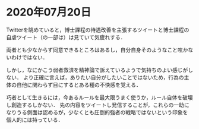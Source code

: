 # 2020年07月20日 


Twitterを眺めていると，博士課程の待遇改善を主張するツイートと博士課程の自虐ツイート（の一部は）は見ていて気疲れする．


両者とも少なからず同意できるところはあるし，自分自身そのようなこと呟かないわけではない．


しかし，なにかこう弱者救済を精神論で訴えているようで気持ちのよい感じがしない．
より正確に言えば，ありたい自分がしたいことではないため，行為の主体の自他に関わらず目にするとある種の不快感を覚える．


巧者として生きるには，今あるルールを最大限うまく使うか，ルール自体を破壊し創造するしかない．
先の内容をツイートし発信することが，これらの一助になりうる側面は認めるが，少なくとも圧倒的強者の戦略ではないという印象を
個人的には持っている．